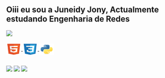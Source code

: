 ## Oiii eu sou a Juneidy Jony, Actualmente estudando Engenharia de Redes
<div align="left">
  <a href="https://github.com/JuneidyJony">
  <img height="180em" src="https://github-readme-stats.vercel.app/api?username=JuneidyJony&show_icons=true&theme=dracula&include_all_commits=true&count_private=true"/>
</div>
<div style="display: inline_block"><br>
  <img align="center" alt="Juneidy-HTML" height="30" width="40" src="https://raw.githubusercontent.com/devicons/devicon/master/icons/html5/html5-original.svg">
  <img align="center" alt="Juneidy-CSS" height="30" width="40" src="https://raw.githubusercontent.com/devicons/devicon/master/icons/css3/css3-original.svg">
  <img align="center" alt="Juneidy-Python" height="30" width="40" src="https://raw.githubusercontent.com/devicons/devicon/master/icons/python/python-original.svg">
</div>
  
  ##
  <div> 
  <a href="https://instagram.com/Eng.Juneidy.jony" target="_blank"><img src="https://img.shields.io/badge/-Instagram-%23E4405F?style=for-the- badge&logo=instagram&logoColor=white" target="_blank"></a>
  <a href = "mailto:juneidy.24@gmail.com"><img src="https://img.shields.io/badge/-Gmail-%23333?style=for-the-badge&logo=gmail&logoColor=white" destino ="_blank"></a>
  <a href="https://www.linkedin.com/in/juneidy-jony-211615167" target="_blank"><img src=https://img.shields.io/badge/LinkedIn-0077B5?style=for-the-badge&logo=linkedin&logoColor=white></a>
</div>
